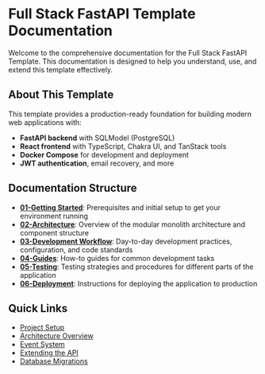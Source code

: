 # Full Stack FastAPI Template Documentation

Welcome to the comprehensive documentation for the Full Stack FastAPI Template. This documentation is designed to help you understand, use, and extend this template effectively.

## About This Template

This template provides a production-ready foundation for building modern web applications with:

- **FastAPI backend** with SQLModel (PostgreSQL)
- **React frontend** with TypeScript, Chakra UI, and TanStack tools
- **Docker Compose** for development and deployment
- **JWT authentication**, email recovery, and more

## Documentation Structure

- **[01-Getting Started](./01-getting-started/)**: Prerequisites and initial setup to get your environment running
- **[02-Architecture](./02-architecture/)**: Overview of the modular monolith architecture and component structure
- **[03-Development Workflow](./03-development-workflow/)**: Day-to-day development practices, configuration, and code standards
- **[04-Guides](./04-guides/)**: How-to guides for common development tasks
- **[05-Testing](./05-testing/)**: Testing strategies and procedures for different parts of the application
- **[06-Deployment](./06-deployment/)**: Instructions for deploying the application to production

## Quick Links

- [Project Setup](./01-getting-started/02-setup-and-run.md)
- [Architecture Overview](./02-architecture/01-overview.md)
- [Event System](./02-architecture/03-event-system.md)
- [Extending the API](./04-guides/01-extending-the-api.md)
- [Database Migrations](./03-development-workflow/05-database-migrations.md)